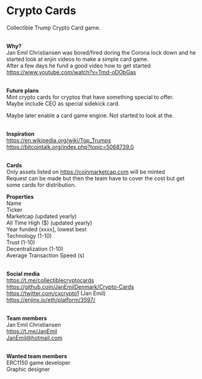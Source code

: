 # Crypto Cards

Collectible Trump Crypto Card game.<br/><br/>

**Why?**<br/>
Jan Emil Christiansen was bored/fired doring the Corona lock down and he started look at enjin videos to make a simple card game.<br/> 
After a few days he fund a good video how to get started https://www.youtube.com/watch?v=Tmd-oDObGas<br/><br/>

**Future plans**<br/>
Mint crypto cards for cryptos that have something special to offer.<br/>
Maybe include CEO as special sidekick card.
<br/>

Maybe later enable a card game engine. Not started to look at the.<br/><br/> 

**Inspiration**<br/>
https://en.wikipedia.org/wiki/Top_Trumps<br/>
https://bitcointalk.org/index.php?topic=5068739.0<br/><br/>

**Cards**<br/>
Only assets listed on https://coinmarketcap.com will be minted<br/>
Request can be made but then the team have to cover the cost but get some cards for distribution.

**Properties**<br/>
Name<br/>
Ticker<br/>
Marketcap (updated yearly)<br/>
All Time High ($) (updated yearly)<br/>
Year funded (xxxx], lowest best<br/>
Technology (1-10)<br/>
Trust  (1-10)<br/>
Decentralization  (1-10)<br/>
Average Transaction Speed (s)<br/><br/>

**Social media**<br/>
https://t.me/collectiblecryptocards<br/>
https://github.com/JanEmilDenmark/Crypto-Cards<br/>
https://twitter.com/cxcrypto1 (Jan Emil)<br/>
https://enjinx.io/eth/platform/3597/<br/><br/>

**Team members**<br/>
Jan Emil Christiansen<br/>
https://t.me/JanEmil<br/>
JanEmil@hotmail.com<br/><br/>

**Wanted team members**<br/>
ERC1150 game developer<br/>
Graphic designer<br/>
